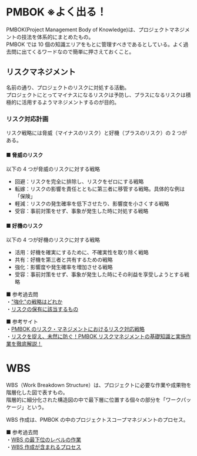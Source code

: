 # PMBOK ※よく出る！

PMBOK(Project Management Body of Knowledge)は、プロジェクトマネジメントの技法を体系的にまとめたもの。  
PMBOK では 10 個の知識エリアをもとに管理すべきであるとしている。よく過去問に出てくるワードなので簡単に押さえておくこと。

## リスクマネジメント

名前の通り、プロジェクトのリスクに対処する活動。  
プロジェクトにとってマイナスになるリスクは予防し、プラスになるリスクは積極的に活用するようマネジメントするのが目的。

### リスク対応計画

リスク戦略には脅威（マイナスのリスク）と好機（プラスのリスク）の 2 つがある。

#### ■ 脅威のリスク

以下の 4 つが脅威のリスクに対する戦略

- 回避：リスクを完全に排除し、リスクをゼロにする戦略
- 転嫁：リスクの影響を責任とともに第三者に移管する戦略。具体的な例は「保険」
- 軽減：リスクの発生確率を低下させたり、影響度を小さくする戦略
- 受容：事前対策をせず、事象が発生した時に対処する戦略

#### ■ 好機のリスク

以下の 4 つが好機のリスクに対する戦略

- 活用：好機を確実にするために、不確実性を取り除く戦略
- 共有：好機を第三者と共有するための戦略
- 強化：影響度や発生確率を増加させる戦略
- 受容：事前対策をせず、事象が発生した時にその利益を享受しようとする戦略

■ 参考過去問  
・["強化"の戦略はどれか](https://www.ap-siken.com/kakomon/03_haru/q54.html)  
・[リスクの保有に該当するもの](https://www.ap-siken.com/kakomon/21_haru/q60.html)

■ 参考サイト  
・[PMBOK のリスク・マネジメントにおけるリスク対応戦略](https://ssaits.jp/promapedia/concepts/risk-response-strategies.html)  
・[リスクを捉え、未然に防ぐ！PMBOK リスクマネジメントの基礎知識と実施作業を徹底解説！](https://www.crowdlog.jp/blog/110669/)

# WBS

WBS（Work Breakdown Structure）は、プロジェクトに必要な作業や成果物を階層化した図で表すもの。  
階層的に細分化された構造図の中で最下層に位置する個々の部分を「ワークパッケージ」という。

WBS 作成は、PMBOK の中のプロジェクトスコープマネジメントのプロセス。

■ 参考過去問  
・[WBS の最下位のレベルの作業](https://www.ap-siken.com/kakomon/06_aki/q52.html)  
・[WBS 作成が含まれるプロセス](https://www.ap-siken.com/kakomon/27_aki/q51.html)
